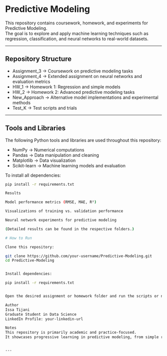 # Predictive Modeling  

This repository contains coursework, homework, and experiments for Predictive Modeling.  
The goal is to explore and apply machine learning techniques such as regression, classification, and neural networks to real-world datasets.  

---

## Repository Structure  

- Assignment_3 → Coursework on predictive modeling tasks  
- Assignment_4 → Extended assignment on neural networks and evaluation metrics  
- HW_1 → Homework 1: Regression and simple models  
- HW_2 → Homework 2: Advanced predictive modeling tasks  
- New_Approach → Alternative model implementations and experimental methods  
- Test_K → Test scripts and trials  

---

## Tools and Libraries  

The following Python tools and libraries are used throughout this repository:  
- NumPy → Numerical computations  
- Pandas → Data manipulation and cleaning  
- Matplotlib → Data visualization  
- Scikit-learn → Machine learning models and evaluation  

To install all dependencies:  

```bash
pip install -r requirements.txt

Results

Model performance metrics (RMSE, MAE, R²)

Visualizations of training vs. validation performance

Neural network experiments for predictive modeling

(Detailed results can be found in the respective folders.)

# How to Run

Clone this repository:

git clone https://github.com/your-username/Predictive-Modeling.git
cd Predictive-Modeling


Install dependencies:

pip install -r requirements.txt


Open the desired assignment or homework folder and run the scripts or notebooks.

Author
Issa Tijani
Graduate Student in Data Science
LinkedIn Profile: your-linkedin-url

Notes
This repository is primarily academic and practice-focused.
It showcases progressive learning in predictive modeling, from simple regression to neural networks.


---

